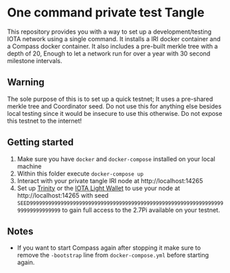 One command private test Tangle
================================

This repository provides you with a way to set up a development/testing IOTA network using a single command.
It installs a IRI docker container and a Compass docker container. It also includes a pre-built merkle tree with a depth of 20,
Enough to let a network run for over a year with 30 second milestone intervals.

## Warning

The sole purpose of this is to set up a quick testnet; It uses a pre-shared merkle tree and Coordinator seed. Do not use this for
anything else besides local testing since it would be insecure to use this otherwise. Do not expose this testnet to the internet!

## Getting started

1. Make sure you have `docker` and `docker-compose` installed on your local machine
2. Within this folder execute `docker-compose up`
3. Interact with your private tangle IRI node at http://localhost:14265
4. Set up [Trinity](https://trinity.iota.org/) or the [IOTA Light Wallet](https://github.com/iotaledger/wallet/releases) to use your node at http://localhost:14265 with seed `SEED99999999999999999999999999999999999999999999999999999999999999999999999999999`
to gain full access to the 2.7Pi available on your testnet.

## Notes

- If you want to start Compass again after stopping it make sure to remove the `-bootstrap` line from `docker-compose.yml` before starting again.
